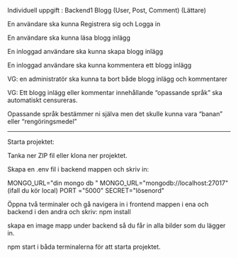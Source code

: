 Individuell uppgift : Backend1
Blogg (User, Post, Comment) (Lättare)

En användare ska kunna Registrera sig och Logga in

En användare ska kunna läsa blogg inlägg

En inloggad användare ska kunna skapa blogg inlägg

En inloggad användare ska kunna kommentera ett blogg inlägg

VG: en administratör ska kunna ta bort både blogg inlägg och kommentarer

VG: Ett blogg inlägg eller kommentar innehållande “opassande språk” ska automatiskt censureras.

Opassande språk bestämmer ni själva men det skulle kunna vara “banan” eller “rengöringsmedel”

*****************************************************************************************************



Starta projektet:


Tanka ner ZIP fil eller klona ner projektet.

Skapa en .env fil i backend mappen och skriv in: 

MONGO_URL="din mongo db "
MONGO_URL="mongodb://localhost:27017" (ifall du kör local)
PORT ="5000"
SECRET="lösenord"

Öppna två terminaler och gå navigera in i frontend mappen i ena och backend i den andra och skriv:
npm install

skapa en image mapp under backend så du får in alla bilder som du lägger in.

npm start i båda terminalerna för att starta projektet.



